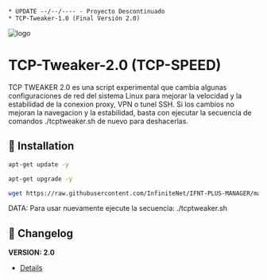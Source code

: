 ﻿```
* UPDATE --/--/---- - Proyecto Descontinuado
* TCP-Tweaker-1.0 (Final Versión 2.0)
```
![logo](https://github.com/InfiniteNet/IFNT-PLUS-MANAGER/blob/master/Imagenes/TCP_Tweaker_TCP_SPEED.jpg)

# TCP-Tweaker-2.0 (TCP-SPEED)
TCP TWEAKER 2.0 es una script experimental que cambia algunas configuraciones de red del sistema 
Linux para mejorar la velocidad y la estabilidad de la conexion proxy, VPN o tunel 
SSH. Si los cambios no mejoran la navegacion y la estabilidad, basta con ejecutar 
la secuencia de comandos ./tcptweaker.sh de nuevo para deshacerlas.

## :book: Installation
```bash
apt-get update -y
```
```bash
apt-get upgrade -y
```
```bash
wget https://raw.githubusercontent.com/InfiniteNet/IFNT-PLUS-MANAGER/master/Install/TCP-Speed/tcptweaker.sh && chmod +x tcptweaker.sh* && ./tcptweaker.sh*
```
DATA: Para usar nuevamente ejecute la secuencia: ./tcptweaker.sh

## :scroll: Changelog
**VERSION: 2.0**
* [Details](https://raw.githubusercontent.com/InfiniteNet/IFNT-PLUS-MANAGER/master/Install/TCP-Speed/versao)

```
